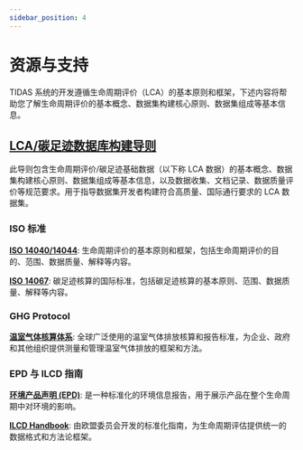 ```yaml
---
sidebar_position: 4
---
```


# 资源与支持

TIDAS 系统的开发遵循生命周期评价（LCA）的基本原则和框架，下述内容将帮助您了解生命周期评价的基本概念、数据集构建核心原则、数据集组成等基本信息。

## [LCA/碳足迹数据库构建导则](https://www.carbonfootprint.network/docs/category/lca-database-guideline)

此导则包含生命周期评价/碳足迹基础数据（以下称 LCA 数据）的基本概念、数据集构建核心原则、数据集组成等基本信息，以及数据收集、文档记录、数据质量评价等规范要求。用于指导数据集开发者构建符合高质量、国际通行要求的 LCA 数据集。

### ISO 标准

**[ISO 14040/14044](https://www.iso.org/home.html)**: 生命周期评价的基本原则和框架，包括生命周期评价的目的、范围、数据质量、解释等内容。

**[ISO 14067](https://www.iso.org/home.html)**: 碳足迹核算的国际标准，包括碳足迹核算的基本原则、范围、数据质量、解释等内容。

### GHG Protocol

**[温室气体核算体系](https://ghgprotocol.org/standards-guidance)**: 全球广泛使用的温室气体排放核算和报告标准，为企业、政府和其他组织提供测量和管理温室气体排放的框架和方法。

### EPD 与 ILCD 指南

**[环境产品声明 (EPD)](https://www.environdec.com/home)**: 是一种标准化的环境信息报告，用于展示产品在整个生命周期中对环境的影响。

**[ILCD Handbook](https://eplca.jrc.ec.europa.eu/ilcd.html)**: 由欧盟委员会开发的标准化指南，为生命周期评估提供统一的数据格式和方法论框架。
